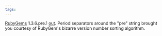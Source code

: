 ```yaml
---
tags: 
---
```


[RubyGems](/wiki/RubyGems) 1.3.6.pre.1 [out](http://rubyforge.org/pipermail/rubygems-developers/2010-February/005212.html). Period separators around the "pre" string brought you courtesy of RubyGem's bizarre version number sorting algorithm.
